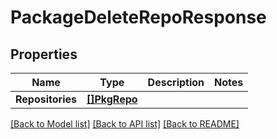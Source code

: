 # PackageDeleteRepoResponse

## Properties
Name | Type | Description | Notes
------------ | ------------- | ------------- | -------------
**Repositories** | [**[]PkgRepo**](pkgRepo.md) |  | 

[[Back to Model list]](../README.md#documentation-for-models) [[Back to API list]](../README.md#documentation-for-api-endpoints) [[Back to README]](../README.md)


